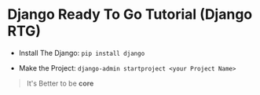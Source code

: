 # Django Ready To Go Tutorial (Django RTG)

- Install The Django:
```pip install django```

- Make the Project:
```django-admin startproject <your Project Name>```
> It's Better to be <B>core</B>





